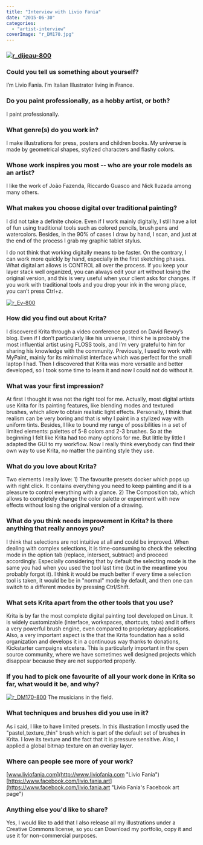 ```yaml
---
title: "Interview with Livio Fania"
date: "2015-06-30"
categories: 
  - "artist-interview"
coverImage: "r_DM170.jpg"
---
```


### [![r_dijeau-800](/images/posts/2015/r_dijeau-800.jpeg)](/images/posts/2015/r_dijeau.jpeg)

### Could you tell us something about yourself?

I’m Livio Fania. I’m Italian Illustrator living in France.

### Do you paint professionally, as a hobby artist, or both?

I paint professionally.

### What genre(s) do you work in?

I make illustrations for press, posters and children books. My universe is made by geometrical shapes, stylized characters and flashy colors.

### Whose work inspires you most -- who are your role models as an artist?

I like the work of João Fazenda, Riccardo Guasco and Nick Iluzada among many others.

### What makes you choose digital over traditional painting?

I did not take a definite choice. Even if I work mainly digitally, I still have a lot of fun using traditional tools such as colored pencils, brush pens and watercolors. Besides, in the 90% of cases I draw by hand, I scan, and just at the end of the process I grab my graphic tablet stylus.

I do not think that working digitally means to be faster. On the contrary, I can work more quickly by hand, especially in the first sketching phases. What digital art allows is CONTROL all over the process. If you keep your layer stack well organized, you can always edit your art without losing the original version, and this is very useful when your client asks for changes. If you work with traditional tools and you drop your ink in the wrong place, you can’t press Ctrl+z.

[![r_Ev-800](/images/posts/2015/r_Ev-800.jpeg)](/images/posts/2015/r_Ev.jpeg)

### How did you find out about Krita?

I discovered Krita through a video conference posted on David Revoy’s blog. Even if I don’t particularly like his universe, I think he is probably the most influential artist using FLOSS tools, and I’m very grateful to him for sharing his knowledge with the community. Previously, I used to work with MyPaint, mainly for its minimalist interface which was perfect for the small laptop I had. Then I discovered that Krita was more versatile and better developed, so I took some time to learn it and now I could not do without it.

### What was your first impression?

At first I thought it was not the right tool for me. Actually, most digital artists use Krita for its painting features, like blending modes and textured brushes, which allow to obtain realistic light effects. Personally, I think that realism can be very boring and that is why I paint in a stylized way with uniform tints. Besides, I like to bound my range of possibilities in a set of limited elements: palettes of 5-8 colors and 2-3 brushes. So at the beginning I felt like Krita had too many options for me. But little by little I adapted the GUI to my workflow. Now I really think everybody can find their own way to use Krita, no matter the painting style they use.

### What do you love about Krita?

Two elements I really love: 1) The favourite presets docker which pops up with right click. It contains everything you need to keep painting and it is a pleasure to control everything with a glance. 2) The Composition tab, which allows to completely change the color palette or experiment with new effects without losing the original version of a drawing.

### What do you think needs improvement in Krita? Is there anything that really annoys you?

I think that selections are not intuitive at all and could be improved. When dealing with complex selections, it is time-consuming to check the selecting mode in the option tab (replace, intersect, subtract) and proceed accordingly. Especially considering that by default the selecting mode is the same you had when you used the tool last time (but in the meantime you probably forgot it). I think it would be much better if every time a selection tool is taken, it would be be in "normal" mode by default, and then one can switch to a different modes by pressing Ctrl/Shift.

### What sets Krita apart from the other tools that you use?

Krita is by far the most complete digital painting tool developed on Linux. It is widely customizable (interface, workspaces, shortcuts, tabs) and it offers a very powerful brush engine, even compared to proprietary applications. Also, a very important aspect is the that the Krita foundation has a solid organization and develops it in a continuous way thanks to donations, Kickstarter campaigns etcetera. This is particularly important in the open source community, where we have sometimes well designed projects which disappear because they are not supported properly.

### If you had to pick one favourite of all your work done in Krita so far, what would it be, and why?

[![r_DM170-800](/images/posts/2015/r_DM170-800.jpg)](/images/posts/2015/r_DM170.jpg) The musicians in the field.

### What techniques and brushes did you use in it?

As i said, I like to have limited presets. In this illustration I mostly used the "pastel\_texture\_thin" brush which is part of the default set of brushes in Krita. I love its texture and the fact that it is pressure sensitive. Also, I applied a global bitmap texture on an overlay layer.

### Where can people see more of your work?

[www.liviofania.com](http://www.liviofania.com "Livio Fania") [https://www.facebook.com/livio.fania.art](https://www.facebook.com/livio.fania.art "Livio Fania's Facebook art page")

### Anything else you'd like to share?

Yes, I would like to add that I also release all my illustrations under a Creative Commons license, so you can Download my portfolio, copy it and use it for non-commercial purposes.
